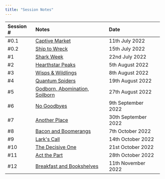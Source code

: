 ```yaml
---
title: "Session Notes"
---
```


Session # | Notes | Date
:------------ | :------------ | :------------ 
#0.1 | [Captive Market](notes/Captive%20Market.md) | 11th July 2022
#0.2 | [Ship to Wreck](notes/Ship%20to%20Wreck.md) | 15th July 2022
#1 | [Shark Week](notes/Shark%20Week.md) | 22nd July 2022
#2 | [Hearthstar Peaks](notes/Hearthstar%20Peaks.md) | 5th August 2022
#3 | [Wisps & Wildlings](notes/Wisps%20&%20Wildlings.md) | 8th August 2022
#4 | [Quantum Spiders](notes/Quantum%20Spiders.md) | 19th August 2022
#5 | [Godborn, Abomination, Soilborn](notes/Godborn,%20Abomination,%20Soilborn.md) | 27th August 2022
#6 | [No Goodbyes](notes/No%20Goodbyes.md) | 9th September 2022
#7 | [Another Place](notes/Another%20Place.md) | 30th September 2022  
#8 | [Bacon and Boomerangs](notes/Bacon%20and%20Boomerangs.md) | 7th October 2022
#9 | [Lark's Call](notes/Lark's%20Call.md) | 14th October 2022
#10 | [The Decisive One](notes/The%20Decisive%20One.md) | 21st October 2022
#11 | [Act the Part](notes/Act%20the%20Part.md) | 28th October 2022
#12 | [Breakfast and Bookshelves](notes/Breakfast%20and%20Bookshelves.md) | 11th November 2022
